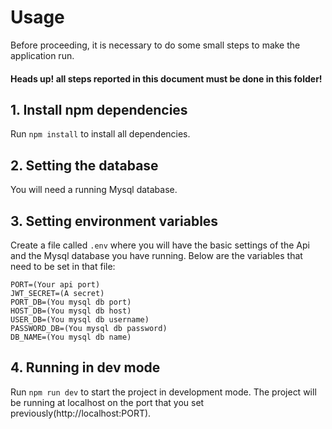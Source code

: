 # Usage

Before proceeding, it is necessary to do some small steps to make the application run.
#### Heads up! all steps reported in this document must be done in this folder!

## 1. Install npm dependencies

Run `npm install` to install all dependencies.

## 2. Setting the database

You will need a running Mysql database.

## 3. Setting environment variables

Create a file called `.env` where you will have the basic settings of the Api and the Mysql database you have running. 
Below are the variables that need to be set in that file:
```npm
PORT=(Your api port)
JWT_SECRET=(A secret)
PORT_DB=(You mysql db port)
HOST_DB=(You mysql db host)
USER_DB=(You mysql db username)
PASSWORD_DB=(You mysql db password)
DB_NAME=(You mysql db name)
```

## 4. Running in dev mode

Run `npm run dev` to start the project in development mode. The project will be running at localhost on the port that you set previously(http://localhost:PORT).
